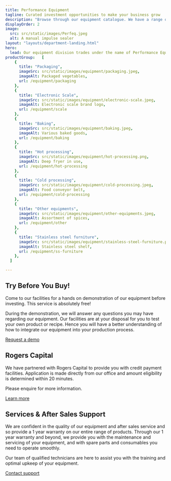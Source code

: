 ```yaml
---
title: Performance Equipment
tagline: Curated investment opportunities to make your business grow
description: "Browse through our equipment catalogue. We have a range of food processing and packaging equipment, including mixers, ovens and sealing machines. All equipment come with a 1 year warranty and we welcome you to our facility to try our machines before buying."
displayOrder: 2
image:
  src: src/static/images/Perfeq.jpeg
  alt: A manual impulse sealer
layout: "layouts/department-landing.html"
hero:
  lead: Our equipment division trades under the name of Performance Equipment. It offers packaging and food processing machinery. We aim to provide you with quality equipment at a fair price. Whether you are looking for equipment for your own domestic use, a burgeoning business or an established business, we have a range of value products and services to meet your needs.
productGroup:   [
    {
      title: "Packaging",
      imageSrc: src/static/images/equipment/packaging.jpeg,
      imageAlt: Packaged vegetables,
      url: /equipment/packaging
    },
    {
      title: "Electronic Scale",
      imageSrc: src/static/images/equipment/electronic-scale.jpeg,
      imageAlt: Electronic scale brand logo,
      url: /equipment/scale
    },
    {
      title: "Baking",
      imageSrc: src/static/images/equipment/baking.jpeg,
      imageAlt: Various baked goods,
      url: /equipment/baking
    },
    {
      title: "Hot processing",
      imageSrc: src/static/images/equipment/hot-processing.png,
      imageAlt: Deep fryer in use,
      url: /equipment/hot-processing
    },
    {
      title: "Cold processing",
      imageSrc: src/static/images/equipment/cold-processing.jpeg,
      imageAlt: Food conveyor belt,
      url: /equipment/cold-processing
    },
    {
      title: "Other equipments",
      imageSrc: src/static/images/equipment/other-equipments.jpeg,
      imageAlt: Assortment of spices,
      url: /equipment/other
    },
    {
      title: "Stainless steel furniture",
      imageSrc: src/static/images/equipment/stainless-steel-furniture.png,
      imageAlt: Stainless steel shelf,
      url: /equipment/ss-furniture
    },
  ]

---
```


## Try Before You Buy!
Come to our facilities for a hands on demonstration of our equipment before investing. This service is absolutely free!

During the demonstration, we will answer any questions you may have regarding our equipment. Our facilities are at your disposal for you to test your own product or recipe. Hence you will have a better understanding of how to integrate our equipment into your production process.

<a href="mailto:equipment@performance.mu" class="button">Request a demo</a>

## Rogers Capital
We have partnered with Rogers Capital to provide you with credit payment facilities. Application is made directly from our office and amount eligibility is determined within 20 minutes.

Please enquire for more information.

<a href="https://www.rogerscapital.mu/credit/credit/" class="button">Learn more</a>

## Services & After Sales Support
We are confident in the quality of our equipment and after sales service and so provide a 1 year warranty on our entire range of products. Through our 1 year warranty and beyond, we provide you with the maintenance and servicing of your equipment, and with spare parts and consumables you need to operate smoothly.

Our team of qualified technicians are here to assist you with the training and optimal upkeep of your equipment.

<a href="mailto:equipment@performance.mu" class="button">Contact support</a>
